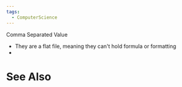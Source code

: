 ```yaml
---
tags:
  - ComputerScience
---
```

Comma Separated Value
- They are a flat file, meaning they can't hold formula or formatting
- 

# See Also